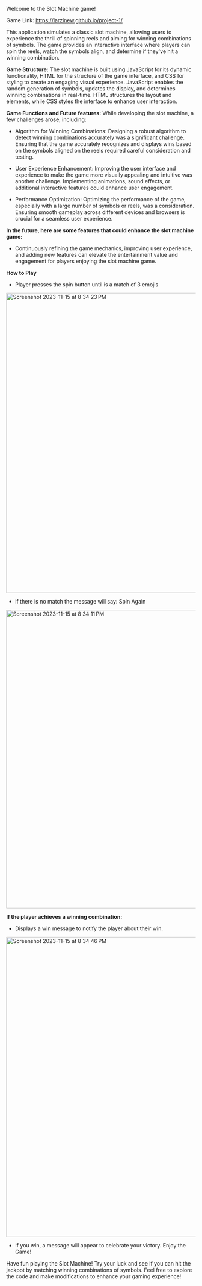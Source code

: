 Welcome to the Slot Machine game!

Game Link: https://larzinew.github.io/project-1/

This application simulates a classic slot machine, allowing users to experience the thrill of spinning reels and aiming for winning combinations of symbols. The game provides an interactive interface where players can spin the reels, watch the symbols align, and determine if they've hit a winning combination.

**Game Structure:**
The slot machine is built using JavaScript for its dynamic functionality, HTML for the structure of the game interface, and CSS for styling to create an engaging visual experience. JavaScript enables the random generation of symbols, updates the display, and determines winning combinations in real-time. HTML structures the layout and elements, while CSS styles the interface to enhance user interaction.

**Game Functions and Future features:**
While developing the slot machine, a few challenges arose, including:

* Algorithm for Winning Combinations: Designing a robust algorithm to detect winning combinations accurately was a significant challenge. Ensuring that the game accurately recognizes and displays wins based on the symbols aligned on the reels required careful consideration and testing.

* User Experience Enhancement: Improving the user interface and experience to make the game more visually appealing and intuitive was another challenge. Implementing animations, sound effects, or additional interactive features could enhance user engagement.

* Performance Optimization: Optimizing the performance of the game, especially with a large number of symbols or reels, was a consideration. Ensuring smooth gameplay across different devices and browsers is crucial for a seamless user experience.

**In the future, here are some features that could enhance the slot machine game:**

* Continuously refining the game mechanics, improving user experience, and adding new features can elevate the entertainment value and engagement for players enjoying the slot machine game.

**How to Play**

* Player presses the spin button until is a match of 3 emojis

<img width="796" alt="Screenshot 2023-11-15 at 8 34 23 PM" src="https://github.com/Larzinew/project-1/assets/44786123/b2d7f9c3-501c-4b4c-9c33-2d45d2d2d5d4">

* if there is no match the message will say: Spin Again
<img width="792" alt="Screenshot 2023-11-15 at 8 34 11 PM" src="https://github.com/Larzinew/project-1/assets/44786123/c805f723-bc23-4521-b7ac-c3da8ae77b99">

**If the player achieves a winning combination:**
* Displays a win message to notify the player about their win.

<img width="796" alt="Screenshot 2023-11-15 at 8 34 46 PM" src="https://github.com/Larzinew/project-1/assets/44786123/cbc2cec5-33eb-4e9b-b5a6-008990a06c96">

* If you win, a message will appear to celebrate your victory.
Enjoy the Game!


Have fun playing the Slot Machine! Try your luck and see if you can hit the jackpot by matching winning combinations of symbols. Feel free to explore the code and make modifications to enhance your gaming experience! 

